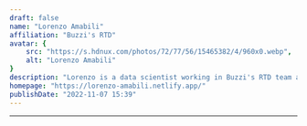 ```yaml
---
draft: false
name: "Lorenzo Amabili"
affiliation: "Buzzi's RTD"
avatar: {
    src: "https://s.hdnux.com/photos/72/77/56/15465382/4/960x0.webp",
    alt: "Lorenzo Amabili"
}
description: "Lorenzo is a data scientist working in Buzzi's RTD team and an independent researcher in data visualization. His research interests are Visualization Education, Visual Storytelling, HCI, and Information Visualization."
homepage: "https://lorenzo-amabili.netlify.app/"
publishDate: "2022-11-07 15:39"
---
```

****
